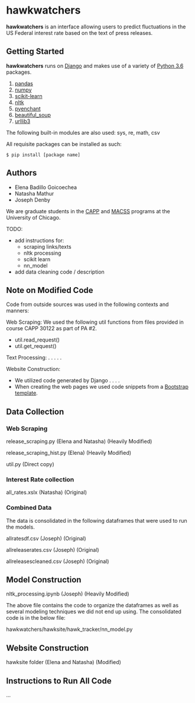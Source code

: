 # hawkwatchers

__hawkwatchers__ is an interface allowing users to predict fluctuations in the US Federal interest rate based on the text of press releases.

## Getting Started
__hawkwatchers__ runs on [Django](https://www.djangoproject.com/) and makes use of a variety of [Python 3.6](https://docs.python.org/3/) packages.

1. [pandas](https://pandas.pydata.org/)
2. [numpy](http://www.numpy.org/)
3. [scikit-learn](http://scikit-learn.org/)
4. [nltk](http://www.nltk.org/)
5. [pyenchant](https://github.com/rfk/pyenchant)
6. [beautiful_soup](https://pypi.python.org/pypi/beautifulsoup4)
7. [urllib3](https://urllib3.readthedocs.io/en/latest/)

The following built-in modules are also used: sys, re, math, csv

All requisite packages can be installed as such:
```
$ pip install [package name]
```


## Authors
- Elena Badillo Goicoechea
- Natasha Mathur
- Joseph Denby

We are graduate students in the [CAPP](https://capp.uchicago.edu/) and [MACSS](https://macss.uchicago.edu/) programs at the University of Chicago. 

TODO:

- add instructions for:
    + scraping links/texts
    + nltk processing
    + scikit learn
    + nn_model
- add data cleaning code / description 

## Note on Modified Code

Code from outside sources was used in the following contexts and manners:

Web Scraping: We used the following util functions from files provided in course 
CAPP 30122 as part of PA #2.
 - util.read_request()
 - util.get_request()
 
Text Processing: . . . . . 

Website Construction:
 - We utilized code generated by Django  . . . . 
 - When creating the web pages we used code snippets from a [Bootstrap template](https://getbootstrap.com/docs/4.0/examples/cover/). 


## Data Collection

### Web Scraping

release_scraping.py (Elena and Natasha) (Heavily Modified)

release_scraping_hist.py (Elena) (Heavily Modified)

util.py (Direct copy)

### Interest Rate collection

all_rates.xslx (Natasha) (Original)

### Combined Data

The data is consolidated in the following dataframes that were used to run the models. 

allratesdf.csv (Joseph) (Original)

allreleaserates.csv (Joseph) (Original)

allreleasescleaned.csv (Joseph) (Original)

## Model Construction

nltk_processing.ipynb (Joseph) (Heavily Modified)

The above file contains the code to organize the dataframes as well as several modeling techniques we did not end up using. 
The consolidated code is in the below file:

hawkwatchers/hawksite/hawk_tracker/nn_model.py 

## Website Construction

hawksite folder (Elena and Natasha) (Modified)

## Instructions to Run All Code

...
